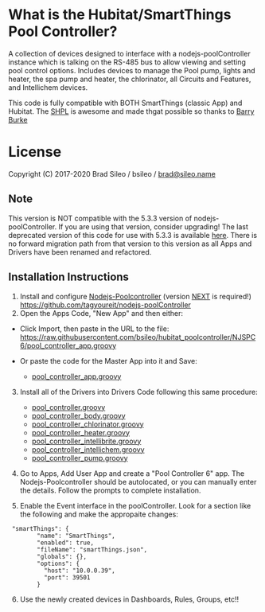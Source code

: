 # What is the Hubitat/SmartThings Pool Controller?
A collection of devices designed to interface with a nodejs-poolController instance which is talking on the RS-485 bus to allow viewing and setting pool control options. Includes devices to manage the Pool pump, lights and heater, the spa pump and heater, the chlorinator, all Circuits and Features, and Intellichem devices. 

This code is fully compatible with BOTH SmartThings (classic App) and Hubitat.  The [SHPL](https://github.com/SANdood/SmartThings-Hubitat-Portability-Library) is awesome and made thgat possible so thanks to [Barry Burke](https://github.com/SANdood)

# License
Copyright (C) 2017-2020  Brad Sileo / bsileo / brad@sileo.name

## Note
This version is NOT compatible with the 5.3.3 version of nodejs-poolController. If you are using that version, consider upgrading! The last deprecated version of this code for use with 5.3.3 is available [here](https://github.com/bsileo/hubitat_poolcontroller/tree/NJPC-5.3.3). There is no forward migration path from that version to this version as all Apps and Drivers have been renamed and refactored.

## Installation Instructions

1. Install and configure [Nodejs-Poolcontroller](https://github.com/tagyoureit/nodejs-poolController) (version [NEXT](https://github.com/tagyoureit/nodejs-poolController/tree/next) is required!)
          https://github.com/tagyoureit/nodejs-poolController
2. Open the Apps Code, "New App" and then either:

- Click Import, then paste in the URL to the file: https://raw.githubusercontent.com/bsileo/hubitat_poolcontroller/NJSPC6/pool_controller_app.groovy

- Or paste the code for the Master App into it and Save:

	* [pool_controller_app.groovy](https://raw.githubusercontent.com/bsileo/hubitat_poolcontroller/NJSPC6/pool_controller_app.groovy)

3. Install all of the Drivers into Drivers Code following this same procedure:

	* [pool_controller.groovy](https://raw.githubusercontent.com/bsileo/hubitat_poolcontroller/NJSPC6/pool_controller.groovy)
	* [pool_controller_body.groovy](https://raw.githubusercontent.com/bsileo/hubitat_poolcontroller/NJSPC6/pool_controller_body.groovy)
	* [pool_controller_chlorinator.groovy](https://raw.githubusercontent.com/bsileo/hubitat_poolcontroller/NJSPC6//pool_controller_chlorinator.groovy)
	* [pool_controller_heater.groovy](https://raw.githubusercontent.com/bsileo/hubitat_poolcontroller/NJSPC6/pool_controller_heater.groovy)
	* [pool_controller_intellibrite.groovy](https://raw.githubusercontent.com/bsileo/hubitat_poolcontroller/NJSPC6/pool_controller_intellibrite.groovy)
	* [pool_controller_intellichem.groovy](https://raw.githubusercontent.com/bsileo/hubitat_poolcontroller/NJSPC6/pool_controller_intellichem.groovy)
	* [pool_controller_pump.groovy](https://github.com/bsileo/hubitat_poolcontroller/blob/master/pool_controller_pump.groovy)


4. Go to Apps, Add User App and create a "Pool Controller 6" app. The Nodejs-Poolcontroller should be autolocated, or you can manually enter the details. Follow the prompts to complete installation.

5. Enable the Event interface in the poolController. Look for a section like the following and make the appropaite changes:

```
 "smartThings": {
        "name": "SmartThings",
        "enabled": true,
        "fileName": "smartThings.json",
        "globals": {},
        "options": {
          "host": "10.0.0.39",
          "port": 39501
        }
```

6. Use the newly created devices in Dashboards, Rules, Groups, etc!!
